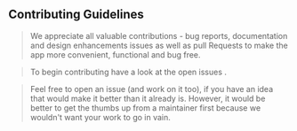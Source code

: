 Contributing Guidelines
----------------------------

> We appreciate all valuable contributions - bug reports, documentation and design enhancements issues as well as pull Requests to make the app more convenient, functional and bug free.

> To begin contributing have a look at the open issues .

> Feel free to open an issue (and work on it too), if you have an idea that would make it better than it already is. However, it would be better to get the thumbs up from a maintainer first because we wouldn't want your work to go in vain.
